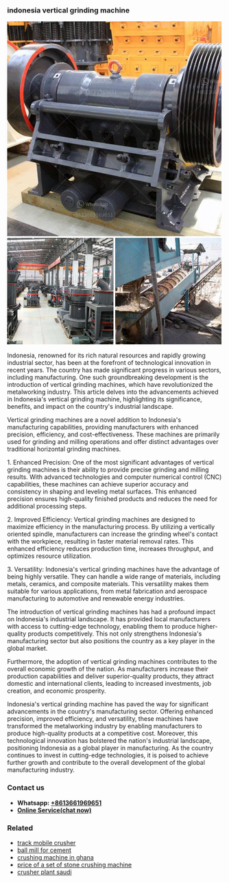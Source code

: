 <h3>indonesia vertical grinding machine</h3><img src='1708663233.jpg' alt=''><p>Indonesia, renowned for its rich natural resources and rapidly growing industrial sector, has been at the forefront of technological innovation in recent years. The country has made significant progress in various sectors, including manufacturing. One such groundbreaking development is the introduction of vertical grinding machines, which have revolutionized the metalworking industry. This article delves into the advancements achieved in Indonesia's vertical grinding machine, highlighting its significance, benefits, and impact on the country's industrial landscape.</p><p>Vertical grinding machines are a novel addition to Indonesia's manufacturing capabilities, providing manufacturers with enhanced precision, efficiency, and cost-effectiveness. These machines are primarily used for grinding and milling operations and offer distinct advantages over traditional horizontal grinding machines.</p><p>1. Enhanced Precision: One of the most significant advantages of vertical grinding machines is their ability to provide precise grinding and milling results. With advanced technologies and computer numerical control (CNC) capabilities, these machines can achieve superior accuracy and consistency in shaping and leveling metal surfaces. This enhanced precision ensures high-quality finished products and reduces the need for additional processing steps.</p><p>2. Improved Efficiency: Vertical grinding machines are designed to maximize efficiency in the manufacturing process. By utilizing a vertically oriented spindle, manufacturers can increase the grinding wheel's contact with the workpiece, resulting in faster material removal rates. This enhanced efficiency reduces production time, increases throughput, and optimizes resource utilization.</p><p>3. Versatility: Indonesia's vertical grinding machines have the advantage of being highly versatile. They can handle a wide range of materials, including metals, ceramics, and composite materials. This versatility makes them suitable for various applications, from metal fabrication and aerospace manufacturing to automotive and renewable energy industries.</p><p>The introduction of vertical grinding machines has had a profound impact on Indonesia's industrial landscape. It has provided local manufacturers with access to cutting-edge technology, enabling them to produce higher-quality products competitively. This not only strengthens Indonesia's manufacturing sector but also positions the country as a key player in the global market.</p><p>Furthermore, the adoption of vertical grinding machines contributes to the overall economic growth of the nation. As manufacturers increase their production capabilities and deliver superior-quality products, they attract domestic and international clients, leading to increased investments, job creation, and economic prosperity.</p><p>Indonesia's vertical grinding machine has paved the way for significant advancements in the country's manufacturing sector. Offering enhanced precision, improved efficiency, and versatility, these machines have transformed the metalworking industry by enabling manufacturers to produce high-quality products at a competitive cost. Moreover, this technological innovation has bolstered the nation's industrial landscape, positioning Indonesia as a global player in manufacturing. As the country continues to invest in cutting-edge technologies, it is poised to achieve further growth and contribute to the overall development of the global manufacturing industry.</p><h3>Contact us</h3><ul><li><strong>Whatsapp:&nbsp;<a href="https://wa.me/8613661969651">+8613661969651</a></strong></li><li><a href="https://swt.shibang-china.com/?git&amp;zhl&amp;indonesia vertical grinding machine"><strong>Online Service(chat now)</strong></a></li></ul><h3>Related</h3><ul><li><a href='track mobile crusher.md'>track mobile crusher</a></li><li><a href='ball mill for cement.md'>ball mill for cement</a></li><li><a href='crushing machine in ghana.md'>crushing machine in ghana</a></li><li><a href='price of a set of stone crushing machine.md'>price of a set of stone crushing machine</a></li><li><a href='crusher plant saudi.md'>crusher plant saudi</a></li></ul>